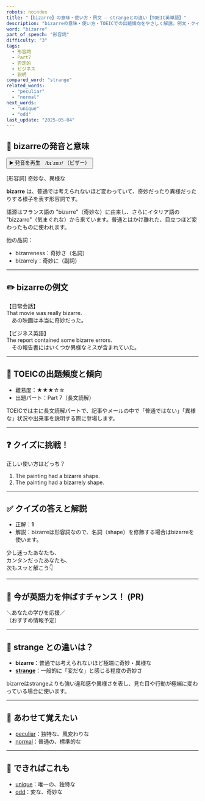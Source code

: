 ```yaml
---
robots: noindex
title: "【bizarre】の意味・使い方・例文 ― strangeとの違い【TOEIC英単語】"
description: "bizarreの意味・使い方・TOEICでの出題傾向をやさしく解説。例文・クイズ付きでstrangeとの違いもわかりやすく学べます。"
word: "bizarre"
part_of_speech: "形容詞"
difficulty: "3"
tags:
  - 形容詞
  - Part7
  - 否定的
  - ビジネス
  - 説明
compared_word: "strange"
related_words:
  - "peculiar"
  - "normal"
next_words:
  - "unique"
  - "odd"
last_update: "2025-05-04"
---
```


## 🔰 bizarreの発音と意味

<button class="play-audio" onclick="playTTS('bizarre')">
  <span class="play-audio-main">
    ▶️ 発音を再生　/bɪˈzɑːr/
  </span>
  <span class="play-audio-sub">
    （ビザー）
  </span>
</button>

[形容詞] 奇妙な、異様な

**bizarre** は、普通では考えられないほど変わっていて、奇妙だったり異様だったりする様子を表す形容詞です。

語源はフランス語の "bizarre"（奇妙な）に由来し、さらにイタリア語の "bizzarro"（気まぐれな）から来ています。普通とはかけ離れた、目立つほど変わったものに使われます。

他の品詞：  
- bizarreness：奇妙さ（名詞）
- bizarrely：奇妙に（副詞）

---

## ✏️ bizarreの例文

【日常会話】  
That movie was really bizarre.  
　あの映画は本当に奇妙だった。

【ビジネス英語】  
The report contained some bizarre errors.  
　その報告書にはいくつか異様なミスが含まれていた。

---

## 🎯 TOEICの出題頻度と傾向

- 難易度：★★★☆☆
- 出題パート：Part 7（長文読解）

TOEICでは主に長文読解パートで、記事やメールの中で「普通ではない」「異様な」状況や出来事を説明する際に登場します。

---

## ❓ クイズに挑戦！

正しい使い方はどっち？

1. The painting had a bizarre shape.  
2. The painting had a bizarrely shape.

---

## ✅ クイズの答えと解説

- 正解：**1**
- 解説：bizarreは形容詞なので、名詞（shape）を修飾する場合はbizarreを使います。

少し迷ったあなたも、  
カンタンだったあなたも、  
次もスッと解こう👇️

---

## 🚀 今が英語力を伸ばすチャンス！ (PR)

<div class="info-center">
＼あなたの学びを応援／<br>  
（おすすめ情報予定）
</div>

---

## 🤔  strange との違いは？

- **bizarre**：普通では考えられないほど極端に奇妙・異様な
- **[strange](/word/strange/)**：一般的に「変だな」と感じる程度の奇妙さ

bizarreはstrangeよりも強い違和感や異様さを表し、見た目や行動が極端に変わっている場合に使います。

---

## 🧩 あわせて覚えたい

- [peculiar](/word/peculiar/)：独特な、風変わりな
- [normal](/word/normal/)：普通の、標準的な

---

## 📖 できればこれも

- [unique](/word/unique/)：唯一の、独特な
- [odd](/word/odd/)：変な、奇妙な

<!-- cvid: aid27_bid37 -->
